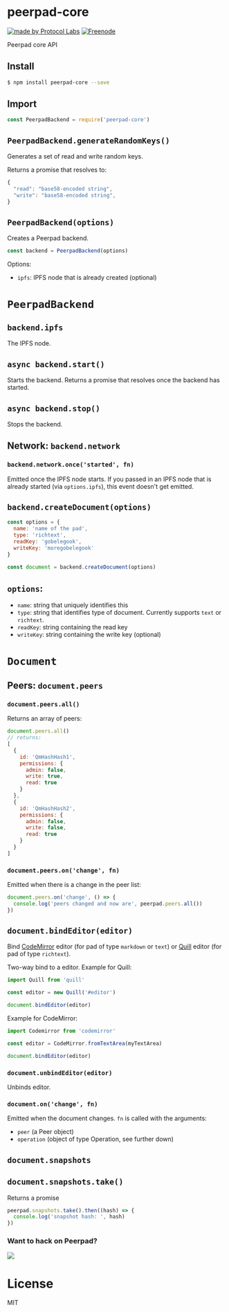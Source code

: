 # peerpad-core

[![made by Protocol Labs](https://img.shields.io/badge/made%20by-Protocol%20Labs-blue.svg?style=flat-square)](https://protocol.io)
[![Freenode](https://img.shields.io/badge/freenode-%23ipfs-blue.svg?style=flat-square)](http://webchat.freenode.net/?channels=%23ipfs)

Peerpad core API

## Install

```bash
$ npm install peerpad-core --save
```

## Import

```js
const PeerpadBackend = require('peerpad-core')
```

## `PeerpadBackend.generateRandomKeys()`

Generates a set of read and write random keys.

Returns a promise that resolves to:

```js
{
  "read": "base58-encoded string",
  "write": "base58-encoded string",
}
```


## `PeerpadBackend(options)`

Creates a Peerpad backend.

```js
const backend = PeerpadBackend(options)
```

Options:

* `ipfs`: IPFS node that is already created (optional)

# `PeerpadBackend`

## `backend.ipfs`

The IPFS node.

## `async backend.start()`

Starts the backend. Returns a promise that resolves once the backend has started.

## `async backend.stop()`

Stops the backend.

## Network: `backend.network`

### `backend.network.once('started', fn)`

Emitted once the IPFS node starts. If you passed in an IPFS node that is already started (via `options.ipfs`), this event doesn't get emitted.

## `backend.createDocument(options)`

```js
const options = {
  name: 'name of the pad',
  type: 'richtext',
  readKey: 'gobelegook',
  writeKey: 'moregobelegook'
}

const document = backend.createDocument(options)
```

## `options`:

* `name`: string that uniquely identifies this
* `type`: string that identifies type of document. Currently supports `text` or `richtext`.
* `readKey`: string containing the read key
* `writeKey`: string containing the write key (optional)

# `Document`

## Peers: `document.peers`

### `document.peers.all()`

Returns an array of peers:

```js
document.peers.all()
// returns:
[
  {
    id: 'QmHashHash1',
    permissions: {
      admin: false,
      write: true,
      read: true
    }
  },
  {
    id: 'QmHashHash2',
    permissions: {
      admin: false,
      write: false,
      read: true
    }
  }
]
```

### `document.peers.on('change', fn)`

Emitted when there is a change in the peer list:

```js
document.peers.on('change', () => {
  console.log('peers changed and now are', peerpad.peers.all())
})
```

## `document.bindEditor(editor)`

Bind [CodeMirror](https://codemirror.net) editor (for pad of type `markdown` or `text`) or [Quill](https://quilljs.com) editor (for pad of type `richtext`).

Two-way bind to a  editor. Example for Quill:

```js
import Quill from 'quill'

const editor = new Quill('#editor')

document.bindEditor(editor)
```

Example for CodeMirror:

```js
import Codemirror from 'codemirror'

const editor = CodeMirror.fromTextArea(myTextArea)

document.bindEditor(editor)
```

### `document.unbindEditor(editor)`

Unbinds editor.

### `document.on('change', fn)`

Emitted when the document changes. `fn` is called with the arguments:

* `peer` (a Peer object)
* `operation` (object of type Operation, see further down)


## `document.snapshots`

## `document.snapshots.take()`

Returns a promise

```js
peerpad.snapshots.take().then((hash) => {
  console.log('snapshot hash: ', hash)
})
```

### Want to hack on Peerpad?

[![](https://cdn.rawgit.com/jbenet/contribute-ipfs-gif/master/img/contribute.gif)](https://github.com/ipfs/community/blob/master/contributing.md)

# License

MIT